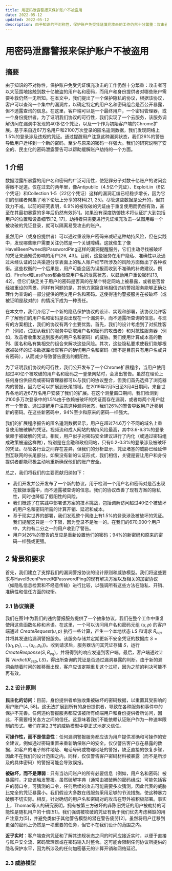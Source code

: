 ```yaml
---
title: 用密码泄露警报来保护账户不被盗用
date: 2022-05-12
updated: 2022-05-12
description: 由于知识的不对称性，保护账户免受凭证填充攻击的工作仍然十分繁重：攻击者可以大范围地接触到数十亿被盗的用户名和密码，而用户和身份提供者对哪些账户需要补救仍然一无所知。在本文中，我们提出了一个保护隐私的协议，根据该协议，客户可以查询一个集中的漏洞库，以确定特定的用户名和密码组合是否公开暴露，但不透露查询的信息。在这里，客户端可以是一个最终用户，一个密码管理器，或一个身份提供者。为了证明我们协议的可行性，我们实现了一个云服务，该服务调解访问在漏洞中发现的40多亿个凭证，以及一个作为初始客户端的Chrome扩展。基于来自近67万名用户和2100万次登录的匿名遥测数据，我们发现网络上1.5%的登录涉及违…
---
```

# 用密码泄露警报来保护账户不被盗用

## 摘要

由于知识的不对称性，保护账户免受凭证填充攻击的工作仍然十分繁重：攻击者可以大范围地接触到数十亿被盗的用户名和密码，而用户和身份提供者对哪些账户需要补救仍然一无所知。在本文中，我们提出了一个保护隐私的协议，根据该协议，客户可以查询一个集中的漏洞库，以确定特定的用户名和密码组合是否公开暴露，但不透露查询的信息。在这里，客户端可以是一个最终用户，一个密码管理器，或一个身份提供者。为了证明我们协议的可行性，我们实现了一个云服务，该服务调解访问在漏洞中发现的40多亿个凭证，以及一个作为初始客户端的Chrome扩展。基于来自近67万名用户和2100万次登录的匿名遥测数据，我们发现网络上1.5%的登录涉及违规的凭证。通过提醒用户注意这种漏洞状态，我们26%的警告导致用户迁移到一个新的密码，至少与原来的密码一样强大。我们的研究说明了安全的、民主化的密码泄露警告可以帮助缓解账户劫持的一个方面。

## 1 介绍

数据泄露所暴露的用户名和密码的广泛可用性，使犯罪分子对数十亿账户的访问变得微不足道。仅在过去的两年里，像Antipublic（4.5亿个凭证）、Exploit.in（6亿个凭证）和Collection 1-5（22亿个凭证）这样的漏洞汇编已经稳步增长，因为它们的创建者聚集了地下论坛上分享的材料[21, 25]。尽管这些数据是公开的，但其效力不减。以前的研究表明，6.9%的被攻破的凭证由于重复使用而仍然有效，甚至在其最初暴露的多年后仍然有效[51]。如果没有深度防御技术将认证扩大到包括用户的位置和设备细节[12, 17]，劫持者只需要进行凭证填充攻击--试图用每一个被攻破的凭证登录，就可以隔离易受攻击的账户。

虽然用户（或身份提供者）可以通过重设账户密码来减轻这种劫持风险，但在实践中，发现哪些账户需要关注仍然是一个关键障碍。这就催生了像HaveIBeenPwned和PasswordPing这样的漏洞提醒服务，它们主动寻找被破坏的凭证来通知受影响的用户[26, 43]。目前，这些服务在用户隐私、准确性以及通过未经认证的公共渠道分享表面上的私人账户细节所涉及的风险方面做出了各种权衡。这些权衡的一个后果是，用户可能会因为误报而收到不准确的补救建议。例如，Firefox和LastPass都会检查用户名的泄露状态，以鼓励用户重设密码[13, 42]，但它们缺乏关于用户的密码是否真的在某个特定网站上被暴露，或者是否曾经被重设的背景。同样有问题的是，其他方案隐含地相信违约警报服务能够正确处理作为查询的一部分提供的明文用户名和密码。这使得违约警报服务在被破坏（或被证明是敌对的）的情况下成为一种责任。

在本文中，我们介绍了一个新的隐私保护协议的设计、实现和部署，该协议允许客户了解他们的用户名和密码是否出现在一个漏洞中，而不透露所查询的信息。与现有的方案相比，我们的协议有两个主要优势。首先，我们的设计考虑到了对抗性客户（例如，试图从我们的服务中窃取用户名和密码的攻击者）和对抗性服务器（例如，攻击者收集发送到服务的用户名和密码）的威胁。我们使用计算成本高的散列、匿名和私有集相交的组合来解决这些风险。其次，这些隐私要求使我们能够根据被破坏的证书数据库检查客户的确切用户名和密码（而不是目前只有用户名或只有密码），从而减少导致警告疲劳的假阳性。

为了证明我们协议的可行性，我们公开发布了一个Chrome扩展程序，当用户使用超过40亿个被攻破的用户名和密码之一登录网站时，会发出警告。虽然在理论上任何身份供应商或密码管理器都可以与我们的协议整合，但我们首先选择了浏览器内的警报，因为它可以扩展到长尾领域。在2019年2月5日至3月4日期间，来自世界各地的近67万名用户安装了我们的扩展。在这个测量窗口期间，我们检测到2100多万次登录中的1.5%由于依赖被破坏的凭证而存在漏洞，或者每两个用户就有一个警告。通过提醒用户注意这种漏洞状态，我们26%的警告导致用户迁移到新的密码。在这些新密码中，94%至少和原来的密码一样强大。

我们的扩展程序报告的匿名遥测数据显示，用户在超过74.6万个不同的域名上重复使用被破解的凭证。视频流和成人网站的劫持风险最高，其中3.6-6.3%的登录依赖于被破解的凭证。相反，用户似乎对密码安全建议进行了内化（或通过密码组成政策被迫这样做），特别是在金融和政府网站，只有0.2-0.3%的登录涉及被破坏的凭证。尽管各行业之间存在差异，但我们的分析显示，凭证堵塞的威胁已经延伸到互联网的长尾部分。如果没有新的认证形式，我们相信，关键是要让用户和身份提供者都能积极主动地重新确保他们的账户安全。

总之，我们将我们的主要贡献归纳如下：

- 我们开发并公开发布了一个新的协议，用于检测一个用户名和密码对是否出现在数据泄露中，而不透露被查询的信息。我们的协议改善了现有方案的隐私性，同时也降低了假阳性的风险。
- 我们概述了在实践中部署该方案的技术挑战，包括调解访问超过40亿个被破坏的用户名和密码所需的计算开销、延迟和成本。
- 基于现实世界的部署，我们发现整个网络上有1.5%的登录涉及被破坏的凭证。我们提醒这只是一个下限，因为登录不是唯一的。在我们的670,000个用户中，大约有二分之一的用户收到了警告。
- 用户对26%的警告的反应是重新设置他们的密码；94%的新密码和原来的密码一样强或更强。

## 2 背景和要求

首先，我们建立了支撑我们的漏洞警报协议的设计原则和威胁模型。我们将这些要求与HaveIBeenPwned和PasswordPing的现有解决方案以及相关的加密协议（如隐私信息检索和不经意传输）进行比较，以强调所有这些方法在隐私、开销、准确性和信任方面的权衡。

### 2.1 协议摘要

我们在图1中为我们的违约警报服务提供了一个抽象协议。我们在整个工作中重复使用这些函数名称和术语。在这里，一个可以访问用户名和密码元组 $(u, p)$ 的客户端通过 $CreateRequest(u, p)$ 执行一些计算，产生一个本地状态 $LS$ 和请求 $R_{eq}$，并将其发送给漏洞警报服务。该服务存储并定期更新不安全凭证的数据库 $S = \{(u_1, p_1), ...  , (u_n, p_n)\}$。收到请求后，服务器访问其凭证存储 $S$，运行 $CreateResponse(S, R_{eq})$，并将得到的响应发送到客户端。最后，客户端通过计算 $Verdict(R_{esp}, LS)$，得出所查询的凭证是否通过漏洞暴露的判断。由于新的漏洞会随着时间的推移而出现，客户应该定期重复这个过程，因为之前的判决可能不再有效。

### 2.2 设计原则

**民主化的访问**：目前，身份提供者单独收集被破坏的密码数据，以重置其受影响的用户账户[4, 58]。这无法扩展到所有的身份提供者，导致在各种服务和事件中的保护不完善。任何违约警报服务都应该被所有终端用户和身份提供者所访问，因此，不需要相关各方之间的信任。这意味着我们不能依赖认证账户作为一种速率限制的形式。我们在第2.3节的威胁模型中更正式地定义信任。

**可操作性，而不是信息性**：任何漏洞警报服务都应该为用户提供准确和可操作的安全建议，例如通过密码重置来重新确保账户的安全。仅仅警告客户存在暴露的数据，如客户的电子邮件地址、电话号码或物理地址的警报，缺乏直接的恢复步骤，因此不在我们的设计范围之内。同样，仅仅警告客户密码材料被暴露（而不是所涉及的具体密码）的警报可能会导致误报。

**被破坏，而不是薄弱**：只有当访问账户的所有必要信息（例如，用户名和密码）被暴露时，才应该触发警报。虽然破解字典（通常由被破解的密码组成）可能包括客户的弱口令，可猜测的口令，任何后续的攻击可能需要多次猜测，因此代表的威胁比完全的凭证暴露小。我们假设大多数在线服务采用足够的节流措施，使这种暴力破解不切实际。相反，针对确切的用户名和密码对的攻击在野外被积极部署。事实上，Thomas等人的研究表明，拥有被第三方破坏的非陈旧凭证的用户被劫持的可能性是随机用户的十倍[51]。我们强调被攻破的凭证有助于我们优先考虑稀缺的用户注意力[5]，并避免类似于其他警告模型的潜在警告疲劳[2]。虽然将用户迁移到更强的密码上仍然是一项重要的任务，但它不在我们设计的范围之内。

**近乎实时**：客户端查询凭证和了解其违规状态之间的时间应接近实时，以便于直接与账户安全流、密码管理器或在密码输入时整合。这可能会限制任何协议所提供的隐私保护水平，因为所涉及的任何加密基元的计算开销和网络延迟。

### 2.3 威胁模型

